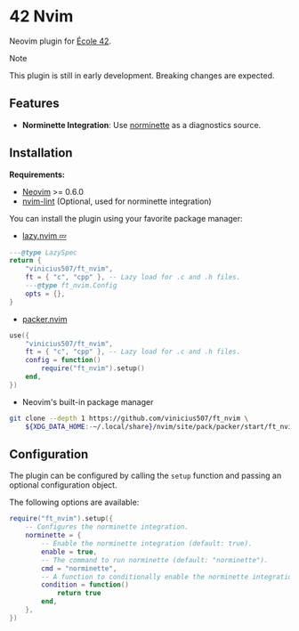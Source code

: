 # 42 Nvim

Neovim plugin for [École 42](https://42.fr).

> [!NOTE]
> This plugin is still in early development. Breaking changes are expected.

## Features

- **Norminette Integration**: Use [norminette](https://github.com/42School/norminette) as a diagnostics source.

## Installation

**Requirements:**

- [Neovim](https://github.com/neovim/neovim) >= 0.6.0
- [nvim-lint](https://github.com/mfussenegger/nvim-lint) (Optional, used for norminette integration)

You can install the plugin using your favorite package manager:

- [lazy.nvim 💤](https://github.com/folke/lazy.nvim)

```lua
---@type LazySpec
return {
	"vinicius507/ft_nvim",
	ft = { "c", "cpp" }, -- Lazy load for .c and .h files.
	---@type ft_nvim.Config
	opts = {},
}
```

- [packer.nvim](https://github.com/wbthomason/packer.nvim)

```lua
use({
	"vinicius507/ft_nvim",
	ft = { "c", "cpp" }, -- Lazy load for .c and .h files.
	config = function()
		require("ft_nvim").setup()
	end,
})
```

- Neovim's built-in package manager

```sh
git clone --depth 1 https://github.com/vinicius507/ft_nvim \
	${XDG_DATA_HOME:-~/.local/share}/nvim/site/pack/packer/start/ft_nvim
```

## Configuration

The plugin can be configured by calling the `setup` function and passing an optional configuration object.

The following options are available:

```lua
require("ft_nvim").setup({
	-- Configures the norminette integration.
	norminette = {
		-- Enable the norminette integration (default: true).
		enable = true,
		-- The command to run norminette (default: "norminette").
		cmd = "norminette",
		-- A function to conditionally enable the norminette integration (default: nil)
		condition = function()
			return true
		end,
	},
})
```
